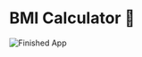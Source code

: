 # BMI Calculator 💪

![Finished App](https://github.com/londonappbrewery/Images/blob/master/bmi-calc-demo.gif)

